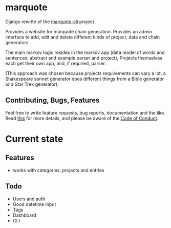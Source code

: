 # marquote

Django rewrite of the [marquote-cli](https://github.com/rixx/marquote-cli) project.

Provides a website for marquote chain generation.
Provides an admin interface to add, edit and delete different kinds of project, data and chain generators.

The main markov logic resides in the markov app (data model of words and sentences, abstract and example parser and
project), Projects themselves each get their own app, and, if required, parser.

(This approach was chosen because projects requirements can vary a lot; a Shakespeare sonnet generator does different
things from a Bible generator or a Star Trek generator).

## Contributing, Bugs, Features

Feel free to write feature requests, bug reports, documentation and the like. Read [this](CONTRIBUTING.md) for more
details, and please be aware of the [Code of Conduct](CODE_OF_CONDUCT.md).


# Current state
## Features

- works with categories, projects and entries


## Todo

- Users and auth
- Good datetime input
- Tags
- Dashboard
- CLI

